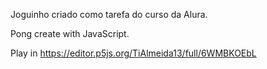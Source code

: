 Joguinho criado como tarefa do curso da Alura.

Pong create with JavaScript.

Play in https://editor.p5js.org/TiAlmeida13/full/6WMBKOEbL
